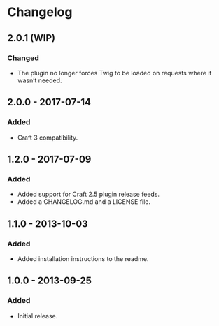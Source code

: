 Changelog
=========

## 2.0.1 (WIP)

### Changed
- The plugin no longer forces Twig to be loaded on requests where it wasn’t needed.

## 2.0.0 - 2017-07-14

### Added
- Craft 3 compatibility.

## 1.2.0 - 2017-07-09

### Added
- Added support for Craft 2.5 plugin release feeds.
- Added a CHANGELOG.md and a LICENSE file.

## 1.1.0 - 2013-10-03

### Added
- Added installation instructions to the readme.

## 1.0.0 - 2013-09-25

### Added
- Initial release.

